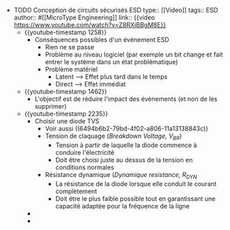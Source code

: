 - TODO Conception de circuits sécurisés ESD
  type:: [[Video]]
  tags:: ESD
  author:: #[[MicroType Engineering]]
  link:: {{video https://www.youtube.com/watch?v=Z8RXjBBgM8E}}
	- {{youtube-timestamp 1258}}
		- Conséquences possibles d'un évènement ESD
			- Rien ne se passe
			- Problème au niveau logiciel (par exemple un bit change et fait entrer le système dans un état problématique)
			- Problème matériel
				- Latent --> Effet plus tard dans le temps
				- Direct --> Effet immédiat
	- {{youtube-timestamp 1462}}
		- L'objectif est de réduire l'impact des évènements (et non de les supprimer)
	- {{youtube-timestamp 2235}}
		- Choisir une diode TVS
			- Voir aussi ((6494b6b2-79bd-4f02-a806-11a13138843c))
			- Tension de claquage (*Breakdown Voltage, $V_{BR}$*)
				- Tension à partir de laquelle la diode commence à conduire l'électricité
				- Doit être choisi juste au dessus de la tension en conditions normales
			- Résistance dynamique (*Dynamique resistance, $R_{DYN}$*
				- La résistance de la diode lorsque elle conduit le courant complètement
				- Doit être le plus faible possible tout en garantissant une capacité adaptée pour la fréquence de la ligne
		-
		-